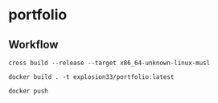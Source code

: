 # portfolio

## Workflow

```cross build --release --target x86_64-unknown-linux-musl```

```docker build . -t explosion33/portfolio:latest```

```docker push```
